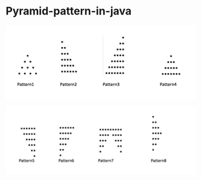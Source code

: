 # Pyramid-pattern-in-java


![alt text](https://github.com/pritesh899/Pyramid-pattern-in-java/blob/master/1.png)

![alt text](https://github.com/pritesh899/Pyramid-pattern-in-java/blob/master/2.png)
